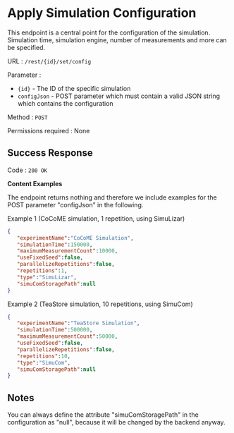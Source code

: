 # Apply Simulation Configuration
This endpoint is a central point for the configuration of the simulation. Simulation time, simulation engine, number of measurements and more can be specified.

URL : `/rest/{id}/set/config`

Parameter :
* `{id}` - The ID of the specific simulation
* `configJson` - POST parameter which must contain a valid JSON string which contains the configuration

Method : `POST`

Permissions required : None

## Success Response
Code : `200 OK`

**Content Examples**

The endpoint returns nothing and therefore we include examples for the POST parameter "configJson" in the following.

Example 1 (CoCoME simulation, 1 repetition, using SimuLizar)

```json
{ 
   "experimentName":"CoCoME Simulation",
   "simulationTime":150000,
   "maximumMeasurementCount":10000,
   "useFixedSeed":false,
   "parallelizeRepetitions":false,
   "repetitions":1,
   "type":"SimuLizar",
   "simuComStoragePath":null
}
```

Example 2 (TeaStore simulation, 10 repetitions, using SimuCom)

```json
{ 
   "experimentName":"TeaStore Simulation",
   "simulationTime":500000,
   "maximumMeasurementCount":50000,
   "useFixedSeed":false,
   "parallelizeRepetitions":false,
   "repetitions":10,
   "type":"SimuCom",
   "simuComStoragePath":null
}
```

## Notes
You can always define the attribute "simuComStoragePath" in the configuration as "null", because it will be changed by the backend anyway.